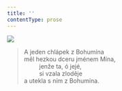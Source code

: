```yaml
---
title: ''
contentType: prose
---
```


![](../Images/044.jpg)

> A jeden chlápek z Bohumína  
> měl hezkou dceru jménem Mína,  
>          jenže ta, ó jejé,  
>          si vzala zloděje  
> a utekla s ním z Bohumína.
